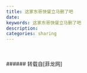```yaml
---
title: 这家东哥快餐立马删了吧
date: 
keywords: 这家东哥快餐立马删了吧
description: 
categories: sharing
---
```

<td class="t_f" id="postmessage_1822572">

<br/>
<img alt="" border="0" class="zoom" data-cf-modified-0d658ed65aa776d03d4d21d9-="" file="http://www.flw.ph/data/appbyme/upload/image/201809/18/uXzsGfnWIu7K.jpg" id="aimg_RBX0f" lazyloadthumb="1" onclick="" onmouseover="" src="http://www.flw.ph/data/appbyme/upload/image/201809/18/uXzsGfnWIu7K.jpg"/><br/>
<br/>
</td>
###### 转载自[菲龙网]